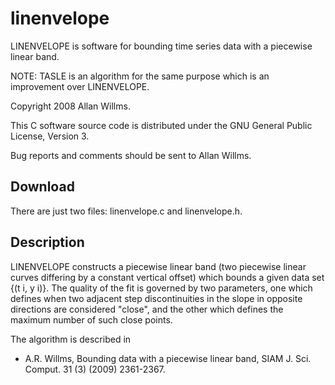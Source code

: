 # linenvelope

LINENVELOPE is software for bounding time series data with a piecewise linear band.

NOTE: TASLE is an algorithm for the same purpose which is an improvement over LINENVELOPE.

Copyright 2008 Allan Willms.

This C software source code is distributed under the GNU General Public License, Version 3.

Bug reports and comments should be sent to Allan Willms.
## Download
There are just two files: linenvelope.c and linenvelope.h.

## Description
LINENVELOPE constructs a piecewise linear band (two piecewise linear curves differing by a constant vertical offset) which bounds a given data set {(t i, y i)}. The quality of the fit is governed by two parameters, one which defines when two adjacent step discontinuities in the slope in opposite directions are considered "close", and the other which defines the maximum number of such close points.

The algorithm is described in
<ul>
 <li>  A.R. Willms, Bounding data with a piecewise linear band, SIAM J. Sci. Comput. 31 (3) (2009) 2361-2367. 
 </ul>
